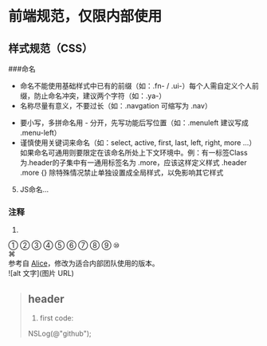 # 前端规范，仅限内部使用
## 样式规范（CSS）
###命名
* 命名不能使用基础样式中已有的前缀（如：.fn- / .ui-）每个人需自定义个人前缀，防止命名冲突，建议两个字符（如：.ya-）
* 名称尽量有意义，不要过长（如：.navgation 可缩写为 .nav）
+ 要小写，多拼命名用 - 分开，先写功能后写位置（如：.menuleft 建议写成 .menu-left）
+ 谨慎使用关键词来命名（如：select, active, first, last, left, right, more ...）如果命名可通用则要限定在该命名所处上下文环境中。例：有一标签Class为.header的子集中有一通用标签名为 .more，应该这样定义样式 .header .more {} 除特殊情况禁止单独设置成全局样式，以免影响其它样式
5. JS命名...
### 注释
1. 
① ② ③ ④ ⑤ ⑥ ⑦ ⑧ ⑨ ⑩  
⌘  
参考自 [Alice](http://aliceui.com/css-spec/)，修改为适合内部团队使用的版本。  
![alt 文字](图片 URL)  
> ## header
>
> 1. first
> code:
>
> NSLog(@"github");
